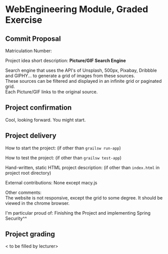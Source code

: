 # WebEngineering Module, Graded Exercise

## Commit Proposal

Matriculation Number: <to be filled by student>

Project idea short description: **Picture/GIF Search Engine**  

Search engine that uses the API's of 
Unsplash, 500px, Pixabay, Dribbble and GIPHY...
to generate a grid of images from these sources.   
These sources can be filtered and displayed in an infinite grid or paginated grid.  
Each Picture/GIF links to the original source.


## Project confirmation

Cool, looking forward. You might start.

## Project delivery <to be filled by student>

How to start the project: (if other than `grailsw run-app`)

How to test the project:  (if other than `grailsw test-app`)

Hand-written, static HTML 
project description:      (if other than `index.html` in project root directory)

External contributions: None except macy.js

Other comments:  
The website is not responsive, except the grid to some degree. It should be viewed in the chrome browser.

I'm particular proud of: Finishing the Project and implementing Spring Security^^


## Project grading 

< to be filled by lecturer>
